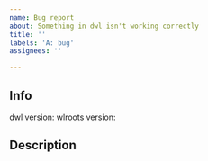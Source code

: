 ```yaml
---
name: Bug report
about: Something in dwl isn't working correctly
title: ''
labels: 'A: bug'
assignees: ''

---
```


## Info
dwl version:
wlroots version:
## Description
<!--
Only report bugs that can be reproduced on the main line
Report patch issues to their respective authors
-->
